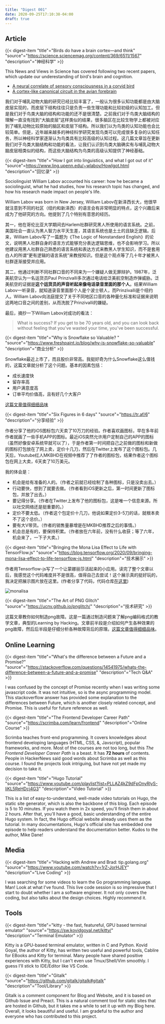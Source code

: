 ```yaml
---
title: "Digest 001"
date: 2020-09-25T17:10:38-04:00
draft: true
---
```


## Article

{{< digest-item "title"="Birds do have a brain cortex—and think" "source"="https://science.sciencemag.org/content/369/6511/1567" "description"="神经科学" >}}

This News and Views in Science has covered following two recent papers, which update our underestanding of bird's brain and cognition.
- [A neural correlate of sensory consciousness in a corvid bird](https://science.sciencemag.org/content/369/6511/1626)
- [A cortex-like canonical circuit in the avian forebrain](https://science.sciencemag.org/content/369/6511/eabc5534)

我们对于哺乳动物大脑的研究已经比较丰富了，一般认为很多认知功能都是由大脑皮层实现的，而皮层下结构往往只是负责一些生理功能和比较初级的认知加工。但是我们对于鸟类大脑的结构和功能的还不是很清楚。之前我们对于鸟类大脑结构的理解一直没有找到“大脑皮层”这样类似的结果，很多脑区在比较生物学上都被对应到了哺乳动物比较原始的脑区和皮层下结构。所以我们以为鸟类的认知功能也会比较简单。但是，近年越来越多的神经科学研究发现鸟类可以完成很多复杂的认知任务，所以神经科学家逐渐认为鸟类具有比较高级的认知过程。这几篇文章旨在更新我们对于鸟类大脑结构和功能的看法，让我们认识到鸟类大脑确实有与哺乳动物大脑皮层相类似的结构，而这些大脑结构为鸟类的高级认知提供了神经基础。

{{< digest-item "title"="How I got into linguistics, and what I got out of it" "source"=https://www.ling.upenn.edu/~wlabov/HowIgot.html "description"="回忆录" >}}

Sociolinguist William Labov accounted his career: how he became a sociolinguist, what he had studies, how his research topic has changed, and how his research made impact on people's life.

William Labov was born in New Jersey,
William Labov在新泽西长大，他很早就注意到不同的社区（纽约和新泽西）的语言会有非常明显的特点，这个兴趣后来成为了他研究的方向。他提到了几个特别有意思的经历。

其一，他在哥伦比亚大学期间去Harlem社群研究黑人所使用的语言系统。之前，美国社会一直认为黑人智力水平天生差，其语言系统也是土土的且缺乏逻辑。后来，William Labov写了一篇题为《The Logic of Nonstandard English》的论文，说明黑人社群自身的语言方式能够充分表达逻辑思维，也不会影响学习。所以他建议用黑人社群自己熟悉的语言系统和表达方式来教黑人学生知识，而不是套用白人的所谓“更有逻辑的语言系统”来教授知识。但是这个观点等了几十年才被黑人社群逐渐接受并应用。

其二，他通过判断不同社群口音的不同来为一个嫌疑人做无罪辩护。1987年，泛美航空认为一名运货员Paul Prinzivalli多次通过电话给泛美航空制造炸弹威胁。泛美航空的证据是**这个运货员的声音听起来像电话录音里面的那个人**。结果William Labov一听录音，就知道录音里面那个人是个波士顿人，而Prinzivalli是个纽约人。William Labov向法庭提交了关于不同地区口音的各种量化标准和证据来说明这两地口音之间的差别，从而洗脱了Prinzivalli的嫌疑。

最后，摘抄一下William Labov对成功的看法：

> What is success? If you get to be 70 years old, and you can look back without feeling that you've wasted your time, you've been successful.

{{< digest-item "title"="Why is Snowflake so Valuable? " "source"="https://www.freshpaint.io/blog/why-is-snowflake-so-valuable" "description"="商业分析" >}}

Snowflake最近上市了，而且股价非常高。我挺好奇为什么Snowflake这么值钱的，这篇文章就分析了这个问题。基本的因素包括：
- 成长速度快
- 留存率高
- 用户满意度高
- 订单平均价值高，且有好几个大客户

[这篇文章值得细细品味]()

{{< digest-item "title"="Six Figures in 6 days" "source"="https://tr.af/6" "description"="分享经验" >}}

作者分享了他的iOS图标包六天卖了10万刀的经验。作者喜欢画图标，早在多年前作者就画了一些手机APP的图标。最近iOS突然允许用户定制自己的APP的图标（虽然好像安卓系统早就可以了），于是作者第一时间把自己之前做的图标和新做的图标打包放在了网上卖，定价十几刀，然后在Twitter上发布了这个图标包。几天后，Youtube红人MKBHD在视频中推荐了了作者的图标包，结果作者这个图标包在网上大卖，6天卖了10万美元。

我的体会是：
- 机会是给有准备的人的。（作者之前就已经绘制了各种图标，只是没卖出去。）
- 行动要快，想到了就要去做。（作者看到iOS更新之后，第一时间更新了图标包，并放了出去。）
- 要记得分享。（作者在Twitter上发布了他的图标包，这是唯一个信息来源。所以社交网络还是挺重要的。）
- 定价不要太低。（作者这个包定价十几刀，他说如果定价3-5刀的话，就根本卖不了这个总价。）
- 要有大V带货。（作者的销售量暴增是在MKBHD推荐之后的事情。）
- 机会总是有的，要保持积累。（作者放在六年前，没有什么收获；等了六年，机会来了，一下子大卖。）

{{< digest-item "title"="Bringing the Mona Lisa Effect to Life with TensorFlow.js" "source"="https://blog.tensorflow.org/2020/09/bringing-mona-lisa-effect-to-life-tensorflow-js.html" "description"="技术展示" >}}

作者用Tensorflow-js写了一个让蒙娜丽莎活起来的小应用。读完了整个文章以后，我感觉这个代码难度并不是很高，值得自己去尝试！这个展示真的挺好玩的，我决定把展示图片放在这里。(作者分享了代码，代码仓库[在这里](https://github.com/emilyxxie/mona_lisa_eyes))

![monalisa](/images/monalisa.gif)

{{< digest-item "title"="The Art of PNG Glitch" "source"="https://ucnv.github.io/pnglitch/" "description"="技术研究" >}}

这篇文章教你如何制造png故障。这是一篇通过制造问题来了解png编码格式的教学文章，典型的Learning by Hacking。文章前半段是介绍如何产生各种效果的png故障，然后后半段是仔细分析各种故障背后的原理。[这篇文章值得细细品味]()。

## Online Learning

{{< digest-item "title"="What's the difference between a Future and a Promise?" "source"="https://stackoverflow.com/questions/14541975/whats-the-difference-between-a-future-and-a-promise" "description"="Tech Q&A" >}}

I was confused by the concept of Promise recently when I was writing some javascript code. It was not intuitive, so is the async programming model. This stackoverflow answer has provided some explanation to the differences between Future, which is another closely related concept, and Promise. This is useful for future reference as well.

{{< digest-item "title"="The Frontend Developer Career Path" "source"="https://scrimba.com/learn/frontend" "description"="Online Course" >}}

Scrimba teaches front-end programming. It covers knowledges about frontend developing languages (HTML, CSS, &, Javscript), popular frameworks, and more. Most of the courses are not too long, but this *The Frontend Developer Career Path* is a beast. It has **72 hours** of contents. People in HackerNews said good words about Scrimba as well as this course. I found the projects look intriguing, but have not yet made my decision to take it.

{{< digest-item "title"="Hugo Tutorial" "source"="https://www.youtube.com/playlist?list=PLLAZ4kZ9dFpOnyRlyS-liKL5ReHDcj4G3" "description"="Video Tutorial" >}}

This is a list of easy-to-understand, well-made video tutorials on Hugo, the static site generator, which is also the backbone of this blog. Each episode is 5 to 10 minutes. If you watch them in 2x speed, you'll finish them in about 2 hours. After that, you'll have a good, basic understanding of the entire Hugo system. In fact, the Hugo official website already uses them as the tutorial. In many documentations, Hugo's official site has embedded one episode to help readers understand the documentation better. Kudos to the author, Mike Dane!

## Media

{{< digest-item "title"="Hacking with Andrew and Brad: tip.golang.org" "source"="https://www.youtube.com/watch?v=1rZ-JorHJEY" "description"="Live Coding" >}}

I was searching for some videos to learn the Go programming language. Man! Look at what I've found. This live code session is so impressive that I start to doubt whether I am a software engineer. It not only covers the coding, but also talks about the design choices. Highly recommend it.

## Tools

{{< digest-item "title"="kitty - the fast, featureful, GPU based terminal emulator" "source"="https://sw.kovidgoyal.net/kitty/" "description"="Terminal Emulator" >}}

Kitty is a GPU-based terminal emulator, written in C and Python. Kovid Goyal, the author of Kitty, has written two useful and powerful tools, Cablire for EBooks and Kitty for terminal. Many people have shared positive experiences with Kitty, but I can't even use Tmux/Shell/Vim smoothly. I guess I'll stick to IDE/Editor like VS Code.

{{< digest-item "title"="Gitalk" "source"="https://github.com/gitalk/gitalk#gitalk" "description"="Tool/Library" >}}

Gitalk is a comment component for Blog and Website, and it is based on Github Issue and Preact. This is a natural comment tool for static sites that are hosted in Github, but it takes me a while to set it up with my Blog here. Overall, it looks beautiful and useful. I am gradeful to the author and everyone who has contributed to this project.
